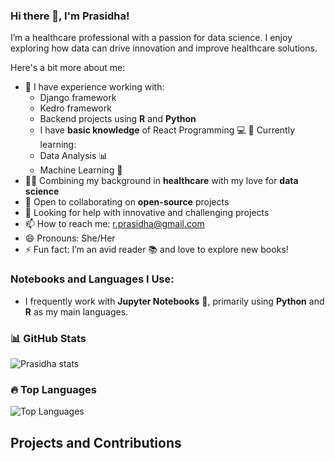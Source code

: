 ### Hi there 👋, I'm Prasidha!

I’m a healthcare professional with a passion for data science. I enjoy exploring how data can drive innovation and improve healthcare solutions. 

Here's a bit more about me:

- 🔭 I have experience working with:
  - Django framework
  - Kedro framework
  - Backend projects using **R** and **Python**
  -  I have **basic knowledge** of React Programming 💻
  🌱 Currently learning:
  - Data Analysis 📊
  - Machine Learning 🤖
- 👩‍⚕️ Combining my background in **healthcare** with my love for **data science**
- 👯 Open to collaborating on **open-source** projects
- 🤔 Looking for help with innovative and challenging projects
- 📫 How to reach me: r.prasidha@gmail.com
- 😄 Pronouns: She/Her
- ⚡ Fun fact: I’m an avid reader 📚 and love to explore new books!

### Notebooks and Languages I Use:

- I frequently work with **Jupyter Notebooks** 📝, primarily using **Python** and **R** as my main languages.

### 📊 GitHub Stats
![Prasidha stats](https://github-readme-stats.vercel.app/api?username=prasidha1&show_icons=true&theme=radical&count_private=true&include_all_commits=true)


### 🔥 Top Languages
![Top Languages](https://github-readme-stats.vercel.app/api/top-langs/?username=prasidha1&layout=compact&theme=radical&count_private=true)

## Projects and Contributions

